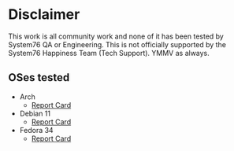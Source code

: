 # Disclaimer

This work is all community work and none of it has been tested by System76 QA or Engineering. This is not officially supported by the System76 Happiness Team (Tech Support). YMMV as always. 

## OSes tested

- Arch 
   - [Report Card](https://github.com/ahoneybun/Install-Other-System76/blob/main/Arch-based/report-card.md)
- Debian 11 
   - [Report Card](https://github.com/ahoneybun/Install-Other-System76/blob/main/Debian/report-card.md)
- Fedora 34
   - [Report Card](https://github.com/ahoneybun/Install-Other-System76/blob/main/Fedora-based/report-card.md)
